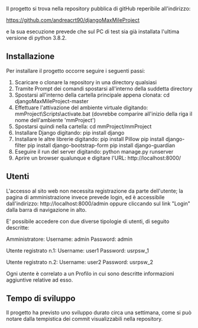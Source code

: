 Il progetto si trova nella repository pubblica di gitHub reperibile all'indirizzo:

https://github.com/andreacrt90/djangoMaxMileProject

e la sua esecuzione prevede che sul PC di test sia già installata l'ultima versione di python 3.8.2.

## Installazione

Per installare il progetto occorre seguire i seguenti passi:
1) Scaricare o clonare la repository in una directory qualsiasi
2) Tramite Prompt dei comandi spostarsi all'interno della suddetta directory
3) Spostarsi all'interno della cartella principale appena clonata: 
cd djangoMaxMileProject-master
4) Effettuare l'attivazione del ambiente virtuale digitando:
mmProject\Scripts\activate.bat
(dovrebbe comparire all'inizio della riga il nome dell'ambiente 'mmProject')
5) Spostarsi quindi nella cartella:
cd mmProject/mmProject
6) Installare Django digitando:
pip install django
7) Installare le altre librerie digitando:
pip install Pillow
pip install django-filter
pip install django-bootstrap-form
pip install django-guardian
8) Eseguire il run del server digitando:
python manage.py runserver
9) Aprire un browser qualunque e digitare l'URL:
http://localhost:8000/

## Utenti

L'accesso al sito web non necessita registrazione da parte dell'utente; 
la pagina di amministrazione invece prevede login, ed è accessibile dall'indirizzo:
http://localhost:8000/admin
oppure cliccando sul link "Login" dalla barra di navigazione in alto.

E' possibile accedere con due diverse tipologie di utenti, di seguito descritte:

Amministratore:
Username: admin
Password: admin

Utente registrato n.1:
Username: user1
Password: usrpsw_1

Utente registrato n.2:
Username: user2
Password: usrpsw_2

Ogni utente è correlato a un Profilo in cui sono descritte informazioni aggiuntive relative ad esso. 

## Tempo di sviluppo

Il progetto ha previsto uno sviluppo durato circa una settimana, come si può notare dalla tempistica dei commit visualizzabili nella repository. 
